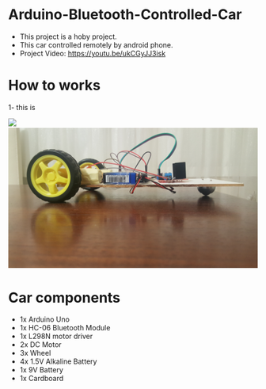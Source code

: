 # Arduino-Bluetooth-Controlled-Car

* This project is a hoby project.
* This car controlled remotely by android phone.
* Project Video: https://youtu.be/ukCGyJJ3isk

# How to works
1- this is

<img src="Images/Car1.jpg" width="800">
<img src="Images/Car2.jpg" width="800">

# Car components
* 1x Arduino Uno
* 1x HC-06 Bluetooth Module
* 1x L298N motor driver
* 2x DC Motor
* 3x Wheel
* 4x 1.5V Alkaline Battery
* 1x 9V Battery
* 1x Cardboard
